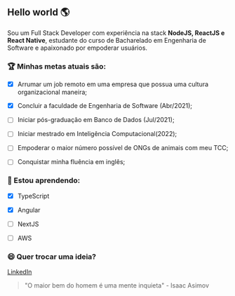 ## Hello world 🌎

Sou um Full Stack Developer com experiência na stack **NodeJS, ReactJS e React Native**, estudante do curso de Bacharelado em Engenharia de Software e apaixonado por empoderar usuários.


### 🏆 Minhas metas atuais são:

- [x] Arrumar um job remoto em uma empresa que possua uma cultura organizacional maneira;

- [x] Concluir a faculdade de Engenharia de Software (Abr/2021);

- [ ] Iniciar pós-graduação em Banco de Dados (Jul/2021);

- [ ] Iniciar mestrado em Inteligência Computacional(2022);

- [ ] Empoderar o maior número possível de ONGs de animais com meu TCC;

- [ ] Conquistar minha fluência em inglês;

  
### 🔭 Estou aprendendo:

- [x] TypeScript

- [x] Angular

- [ ] NextJS

- [ ] AWS


### 😄 Quer trocar uma ideia?

[LinkedIn](https://www.linkedin.com/in/vmazon/)


>  "O maior bem do homem é uma mente inquieta" - Isaac Asimov
